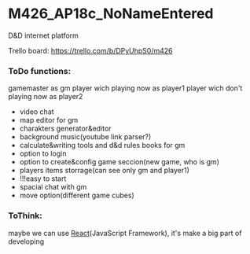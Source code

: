 # M426_AP18c_NoNameEntered
D&amp;D internet platform

Trello board: https://trello.com/b/DPyUhpS0/m426

### ToDo functions:
gamemaster as gm
player wich playing now as player1 
player wich don't playing now as player2

* video chat
* map editor for gm
* charakters generator&editor
* background music(youtube link parser?)
* calculate&writing tools and d&d rules books for gm
* option to login
* option to create&config game seccion(new game, who is gm)
* players items storrage(can see only gm and player1)
* !!!easy to start
* spacial chat with gm
* move option(different game cubes)

### ToThink:
maybe we can use [React](https://reactjs.org/)(JavaScript Framework), it's make a big part of developing
